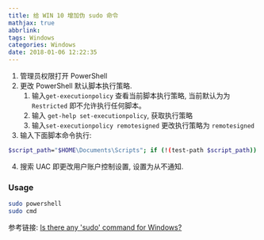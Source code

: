 ```yaml
---
title: 给 WIN 10 增加伪 sudo 命令
mathjax: true
abbrlink:
tags: Windows
categories: Windows
date: 2018-01-06 12:22:35
---
```


1. 管理员权限打开 PowerShell
2. 更改 PowerShell 默认脚本执行策略.
    1. 输入`get-executionpolicy` 查看当前脚本执行策略, 当前默认为为 `Restricted` 即不允许执行任何脚本。
    2. 输入 `get-help set-executionpolicy`, 获取执行策略
    3. 输入`set-executionpolicy remotesigned` 更改执行策略为 `remotesigned`
3. 输入下面脚本命令执行:
```bash
$script_path="$HOME\Documents\Scripts"; if (!(test-path $script_path)) {New-Item -ItemType directory $script_path} if (!(test-path $profile)) { new-item -path $profile -itemtype file -force }". $script_path\sudo.ps1" | Out-File $profile -append; "function sudo(){if (`$args.Length -eq 1){start-process `$args[0] -verb `"runAs`"} if (`$args.Length -gt 1){start-process `$args[0] -ArgumentList `$args[1..`$args.Length] -verb `"runAs`"}}" | Out-File $script_path\sudo.ps1; powershell
```

4. 搜索 UAC 即更改用户账户控制设置, 设置为从不通知.

### Usage
```bash
sudo powershell
sudo cmd
```

参考链接: [Is there any 'sudo' command for Windows?](https://superuser.com/questions/42537/is-there-any-sudo-command-for-windows)